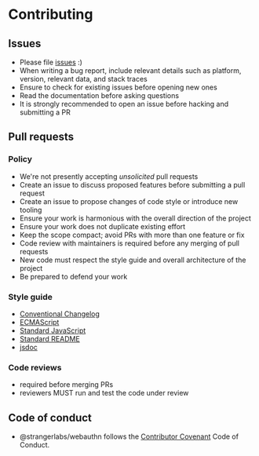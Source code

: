# Contributing

## Issues

* Please file [issues](https://github.com/strangerlabs/webauthn/issues) :)
* When writing a bug report, include relevant details such as platform, version, relevant data, and stack traces
* Ensure to check for existing issues before opening new ones
* Read the documentation before asking questions
* It is strongly recommended to open an issue before hacking and submitting a PR

## Pull requests

### Policy

* We're not presently accepting *unsolicited* pull requests
* Create an issue to discuss proposed features before submitting a pull request
* Create an issue to propose changes of code style or introduce new tooling
* Ensure your work is harmonious with the overall direction of the project
* Ensure your work does not duplicate existing effort
* Keep the scope compact; avoid PRs with more than one feature or fix
* Code review with maintainers is required before any merging of pull requests
* New code must respect the style guide and overall architecture of the project
* Be prepared to defend your work

### Style guide

* [Conventional Changelog](https://github.com/conventional-changelog/conventional-changelog)
* [ECMAScript](https://tc39.github.io/ecma262/)
* [Standard JavaScript](https://standardjs.com)
* [Standard README](https://github.com/RichardLitt/standard-readme)
* [jsdoc](https://jsdoc.app)

### Code reviews

* required before merging PRs
* reviewers MUST run and test the code under review

## Code of conduct

* @strangerlabs/webauthn follows the [Contributor Covenant](http://contributor-covenant.org/version/1/3/0/) Code of Conduct.


